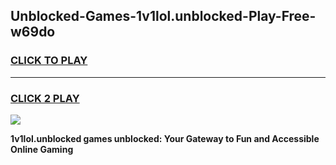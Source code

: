 
## Unblocked-Games-1v1lol.unblocked-Play-Free-w69do
<h3>
<a href="https://premium76.site?title=1v1lol.unblocked&ref=23A">CLICK TO PLAY</a></h3>
<hr>

<h3>
<a href="https://premium76.site?title=1v1lol.unblocked&ref=23A">CLICK 2 PLAY</a>
  
</h3>

<a href="https://premium76.site?title=1v1lol.unblocked&ref=23A"><img src="https://clearcache.store/games.png"></a>


**1v1lol.unblocked games unblocked: Your Gateway to Fun and Accessible Online Gaming**
